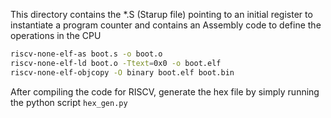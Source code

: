 This directory contains the *.S (Starup file) pointing to an initial register to instantiate a program counter and contains an Assembly code to define the operations in the CPU

```bash
riscv-none-elf-as boot.s -o boot.o
riscv-none-elf-ld boot.o -Ttext=0x0 -o boot.elf
riscv-none-elf-objcopy -O binary boot.elf boot.bin
```

After compiling the code for RISCV, generate the hex file by simply running the python script ```hex_gen.py```
